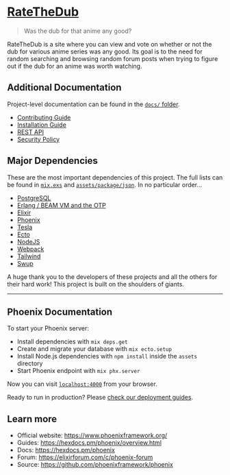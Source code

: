 # [RateTheDub](https://ratethedub.com)

> Was the dub for that anime any good?

RateTheDub is a site where you can view and vote on whether or not the dub for
various anime series was any good. Its goal is to the need for random searching
and browsing random forum posts when trying to figure out if the dub for an
anime was worth watching.

## Additional Documentation

Project-level documentation can be found in the [`docs/` folder](./docs).

- [Contributing Guide](./docs/CONTRIBUTING.md)
- [Installation Guide](./docs/INSTALL.md)
- [REST API](./docs/API.md)
- [Security Policy](./docs/SECURITY.md)

## Major Dependencies

These are the most important dependencies of this project. The full lists can be
found in [`mix.exs`](./mix.exs) and
[`assets/package/json`](./assets/package.json). In no particular order...

- [PostgreSQL](https://www.postgresql.org/)
- [Erlang / BEAM VM and the OTP](https://erlang.org/)
- [Elixir](https://elixir-lang.org/)
- [Phoenix](https://phoenixframework.org/)
- [Tesla](https://github.com/teamon/tesla)
- [Ecto](https://github.com/elixir-ecto/ecto)
- [NodeJS](https://nodejs.org/)
- [Webpack](https://webpack.js.org/)
- [Tailwind](https://tailwindcss.com/)
- [Swup](https://swup.js.org/)

A huge thank you to the developers of these projects and all the others for
their hard work! This project is built on the shoulders of giants.

---

## Phoenix Documentation

To start your Phoenix server:

- Install dependencies with `mix deps.get`
- Create and migrate your database with `mix ecto.setup`
- Install Node.js dependencies with `npm install` inside the `assets` directory
- Start Phoenix endpoint with `mix phx.server`

Now you can visit [`localhost:4000`](http://localhost:4000) from your browser.

Ready to run in production? Please [check our deployment guides](https://hexdocs.pm/phoenix/deployment.html).

## Learn more

- Official website: https://www.phoenixframework.org/
- Guides: https://hexdocs.pm/phoenix/overview.html
- Docs: https://hexdocs.pm/phoenix
- Forum: https://elixirforum.com/c/phoenix-forum
- Source: https://github.com/phoenixframework/phoenix
